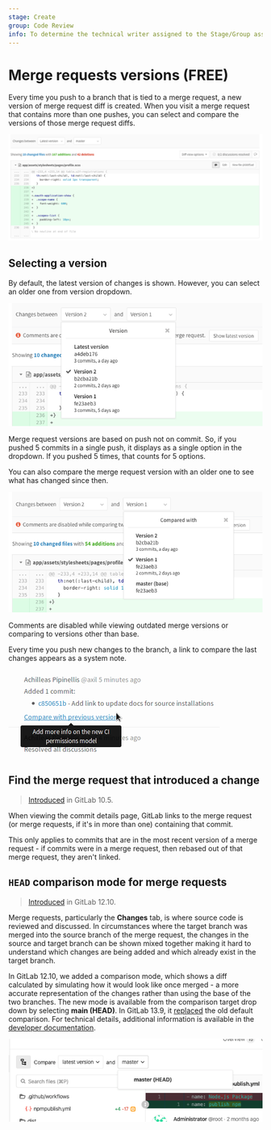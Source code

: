 ```yaml
---
stage: Create
group: Code Review
info: To determine the technical writer assigned to the Stage/Group associated with this page, see https://about.gitlab.com/handbook/engineering/ux/technical-writing/#assignments
---
```


# Merge requests versions **(FREE)**

Every time you push to a branch that is tied to a merge request, a new version
of merge request diff is created. When you visit a merge request that contains
more than one pushes, you can select and compare the versions of those merge
request diffs.

![Merge request versions](img/versions.png)

## Selecting a version

By default, the latest version of changes is shown. However, you
can select an older one from version dropdown.

![Merge request versions dropdown](img/versions_dropdown.png)

Merge request versions are based on push not on commit. So, if you pushed 5
commits in a single push, it displays as a single option in the dropdown. If you
pushed 5 times, that counts for 5 options.

You can also compare the merge request version with an older one to see what has
changed since then.

![Merge request versions compare](img/versions_compare.png)

Comments are disabled while viewing outdated merge versions or comparing to
versions other than base.

Every time you push new changes to the branch, a link to compare the last
changes appears as a system note.

![Merge request versions system note](img/versions_system_note.png)

## Find the merge request that introduced a change

> [Introduced](https://gitlab.com/gitlab-org/gitlab-foss/-/issues/2383) in GitLab 10.5.

When viewing the commit details page, GitLab links to the merge request (or
merge requests, if it's in more than one) containing that commit.

This only applies to commits that are in the most recent version of a merge
request - if commits were in a merge request, then rebased out of that merge
request, they aren't linked.

## `HEAD` comparison mode for merge requests

> [Introduced](https://gitlab.com/gitlab-org/gitlab/-/issues/27008) in GitLab 12.10.

Merge requests, particularly the **Changes** tab, is where source code
is reviewed and discussed. In circumstances where the target branch was
merged into the source branch of the merge request, the changes in the
source and target branch can be shown mixed together making it hard to
understand which changes are being added and which already exist in the
target branch.

In GitLab 12.10, we added a comparison mode, which
shows a diff calculated by simulating how it would look like once merged - a more accurate
representation of the changes rather than using the base of the two
branches. The new mode is available from the comparison target drop down
by selecting **main (HEAD)**. In GitLab 13.9, it
[replaced](https://gitlab.com/gitlab-org/gitlab/-/issues/198458) the
old default comparison. For technical details, additional information is available in the
[developer documentation](../../../development/diffs.md#merge-request-diffs-against-the-head-of-the-target-branch).

![Merge request versions compare HEAD](img/versions_compare_head_v12_10.png)

<!-- ## Troubleshooting

Include any troubleshooting steps that you can foresee. If you know beforehand what issues
one might have when setting this up, or when something is changed, or on upgrading, it's
important to describe those, too. Think of things that may go wrong and include them here.
This is important to minimize requests for support, and to avoid doc comments with
questions that you know someone might ask.

Each scenario can be a third-level heading, e.g. `### Getting error message X`.
If you have none to add when creating a doc, leave this section in place
but commented out to help encourage others to add to it in the future. -->
